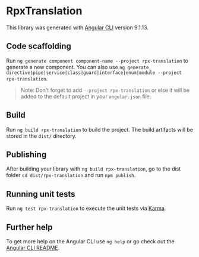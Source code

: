 # RpxTranslation

This library was generated with [Angular CLI](https://github.com/angular/angular-cli) version 9.1.13.

## Code scaffolding

Run `ng generate component component-name --project rpx-translation` to generate a new component. You can also use `ng generate directive|pipe|service|class|guard|interface|enum|module --project rpx-translation`.
> Note: Don't forget to add `--project rpx-translation` or else it will be added to the default project in your `angular.json` file. 

## Build

Run `ng build rpx-translation` to build the project. The build artifacts will be stored in the `dist/` directory.

## Publishing

After building your library with `ng build rpx-translation`, go to the dist folder `cd dist/rpx-translation` and run `npm publish`.

## Running unit tests

Run `ng test rpx-translation` to execute the unit tests via [Karma](https://karma-runner.github.io).

## Further help

To get more help on the Angular CLI use `ng help` or go check out the [Angular CLI README](https://github.com/angular/angular-cli/blob/master/README.md).
